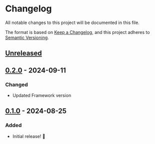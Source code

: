 # Changelog

All notable changes to this project will be documented in this file.

The format is based on [Keep a Changelog](https://keepachangelog.com/en/1.1.0/),
and this project adheres to [Semantic Versioning](https://semver.org/spec/v2.0.0.html).

## [Unreleased]

## [0.2.0] - 2024-09-11

### Changed

- Updated Framework version

## [0.1.0] - 2024-08-25

### Added

- Initial release! 🥳

[unreleased]: https://github.com/luminlabsdev/plugin-framework/compare/v0.2.0...HEAD
[0.2.0]: https://github.com/luminlabsdev/plugin-framework/compare/v0.1.0...v0.2.0
[0.1.0]: https://github.com/lumin-dev/LuminPluginFramework/compare/55df181dbf6ffd976d07b20c47908129d08867cc...v0.1.0
